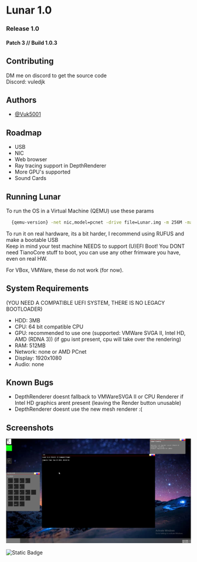 
# Lunar 1.0
### Release 1.0
#### Patch 3 // Build 1.0.3



## Contributing

DM me on discord to get the source code\
Discord: vuledjk


## Authors

- [@Vuk5001](https://github.com/Vuk5001)


## Roadmap

- USB
- NIC
- Web browser
- Ray tracing support in DepthRenderer
- More GPU's supported
- Sound Cards



## Running Lunar

To run the OS in a Virtual Machine (QEMU) use these params

```bash
  {qemu-version} -net nic,model=pcnet -drive file=Lunar.img -m 256M -machine q35 -cpu max -drive if=pflash,format=raw,unit=0,file=CODE.fd,readonly=on -drive if=pflash,format=raw,unit=1,file=VARS.fd -display sdl
```

To run it on real hardware, its a bit harder, I recommend using RUFUS and make a bootable USB\
Keep in mind your test machine NEEDS to support (U)EFI Boot! You DONT need TianoCore stuff to boot, you
can use any other frimware you have, even on real HW.

For VBox, VMWare, these do not work (for now).

## System Requirements
(YOU NEED A COMPATIBLE UEFI SYSTEM, THERE IS NO LEGACY BOOTLOADER)
- HDD: 3MB
- CPU: 64 bit compatible CPU
- GPU: recommended to use one (supported: VMWare SVGA II, Intel HD, AMD (RDNA 3)) (if gpu isnt present, cpu will take over the rendering)
- RAM: 512MB
- Network: none or AMD PCnet
- Display: 1920x1080
- Audio: none

## Known Bugs
- DepthRenderer doesnt fallback to VMWareSVGA II or CPU Renderer if Intel HD graphics arent present (leaving the Render button unusable)
- DepthRenderer doesnt use the new mesh renderer :(

## Screenshots
![App Screenshot](r10p3.png)

![Static Badge](https://img.shields.io/badge/Latest%20Build:-PASS-green)

